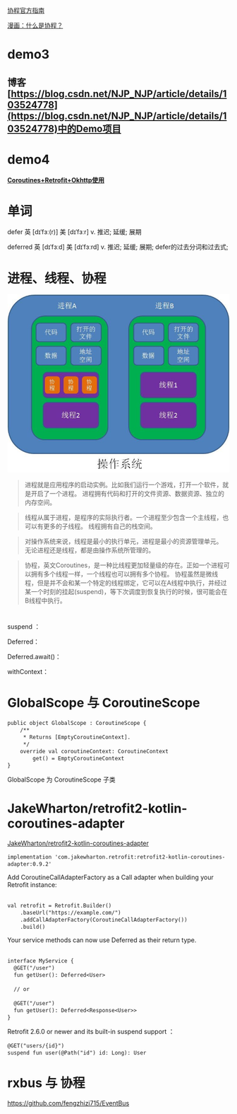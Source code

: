 
[协程官方指南](http://www.kotlincn.net/docs/reference/coroutines/coroutines-guide.html)

[ 漫画：什么是协程？ ](https://www.sohu.com/a/236536167_684445)

[]()


# demo3

## 博客[https://blog.csdn.net/NJP_NJP/article/details/103524778](https://blog.csdn.net/NJP_NJP/article/details/103524778)中的Demo项目

# demo4

**[Coroutines+Retrofit+Okhttp使用](https://www.jianshu.com/p/b58555b47991)**

# 单词


defer
英 [dɪˈfɜː(r)]
美 [dɪˈfɜːr]
v. 	推迟; 延缓; 展期

deferred
英 [dɪˈfɜːd]
美 [dɪˈfɜːrd]
v. 	推迟; 延缓; 展期;
defer的过去分词和过去式;


# 进程、线程、协程

![](imgs/进程线程协程.jpeg)

> 进程就是应用程序的启动实例。比如我们运行一个游戏，打开一个软件，就是开启了一个进程。
进程拥有代码和打开的文件资源、数据资源、独立的内存空间。

> 线程从属于进程，是程序的实际执行者。一个进程至少包含一个主线程，也可以有更多的子线程。
线程拥有自己的栈空间。

> 对操作系统来说，线程是最小的执行单元，进程是最小的资源管理单元。
无论进程还是线程，都是由操作系统所管理的。

> 协程，英文Coroutines，是一种比线程更加轻量级的存在。正如一个进程可以拥有多个线程一样，一个线程也可以拥有多个协程。
协程虽然是微线程，但是并不会和某一个特定的线程绑定，它可以在A线程中执行，并经过某一个时刻的挂起(suspend)，等下次调度到恢复执行的时候，很可能会在B线程中执行。


#

suspend ：

Deferred：

Deferred.await()：

withContext：

# GlobalScope 与 CoroutineScope

```
public object GlobalScope : CoroutineScope {
    /**
     * Returns [EmptyCoroutineContext].
     */
    override val coroutineContext: CoroutineContext
        get() = EmptyCoroutineContext
}
```
GlobalScope 为 CoroutineScope 子类

# JakeWharton/retrofit2-kotlin-coroutines-adapter

[JakeWharton/retrofit2-kotlin-coroutines-adapter ](https://github.com/JakeWharton/retrofit2-kotlin-coroutines-adapter)

```
implementation 'com.jakewharton.retrofit:retrofit2-kotlin-coroutines-adapter:0.9.2'
```

Add CoroutineCallAdapterFactory as a Call adapter when building your Retrofit instance:
```

val retrofit = Retrofit.Builder()
    .baseUrl("https://example.com/")
    .addCallAdapterFactory(CoroutineCallAdapterFactory())
    .build()
```

Your service methods can now use Deferred as their return type.
```

interface MyService {
  @GET("/user")
  fun getUser(): Deferred<User>

  // or

  @GET("/user")
  fun getUser(): Deferred<Response<User>>
}
```
Retrofit 2.6.0 or newer and its built-in suspend support ：
```
@GET("users/{id}")
suspend fun user(@Path("id") id: Long): User
```

# rxbus 与 协程

https://github.com/fengzhizi715/EventBus